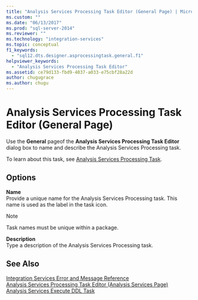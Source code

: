 ```yaml
---
title: "Analysis Services Processing Task Editor (General Page) | Microsoft Docs"
ms.custom: ""
ms.date: "06/13/2017"
ms.prod: "sql-server-2014"
ms.reviewer: ""
ms.technology: "integration-services"
ms.topic: conceptual
f1_keywords: 
  - "sql12.dts.designer.asprocessingtask.general.f1"
helpviewer_keywords: 
  - "Analysis Services Processing Task Editor"
ms.assetid: ce79d133-fbd9-4037-a033-e75cbf28a22d
author: chugugrace
ms.author: chugu
---
```

# Analysis Services Processing Task Editor (General Page)
  Use the **General** pageof the **Analysis Services Processing Task Editor** dialog box to name and describe the Analysis Services Processing task.  
  
 To learn about this task, see [Analysis Services Processing Task](control-flow/analysis-services-processing-task.md).  
  
## Options  
 **Name**  
 Provide a unique name for the Analysis Services Processing task. This name is used as the label in the task icon.  
  
> [!NOTE]  
>  Task names must be unique within a package.  
  
 **Description**  
 Type a description of the Analysis Services Processing task.  
  
## See Also  
 [Integration Services Error and Message Reference](../../2014/integration-services/integration-services-error-and-message-reference.md)   
 [Analysis Services Processing Task Editor &#40;Analysis Services Page&#41;](../../2014/integration-services/analysis-services-processing-task-editor-analysis-services-page.md)   
 [Analysis Services Execute DDL Task](control-flow/analysis-services-execute-ddl-task.md)  
  
  
